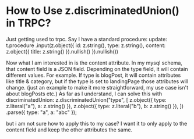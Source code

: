 
# How to Use z.discriminatedUnion() in TRPC?

Just getting used to trpc. Say I have a standard procedure:
update: t.procedure
    .input(z.object({
      id: z.string(),
      type: z.string(),
      content: z.object({ title: z.string() }).nullish()
    }).nullish())

Now what I am interested in is the content attribute. In my mysql schema, that content field is a JSON field. Depending on the type field, it will contain different values.
For example. If type is blogPost, it will contain attributes like title & category, but if the type is set to landingPage those attributes will change. (just an example to make it more straightforward, my use case isn't about blogPosts etc.)
As far as I understand, I can solve this with discriminatedUnion:
z.discriminatedUnion("type", [
    z.object({ type: z.literal("a"), a: z.string() }),
    z.object({ type: z.literal("b"), b: z.string() }),
  ])
  .parse({ type: "a", a: "abc" });

but i am not sure how to apply this to my case? I want it to only apply to the content field and keep the other attributes the same.

        